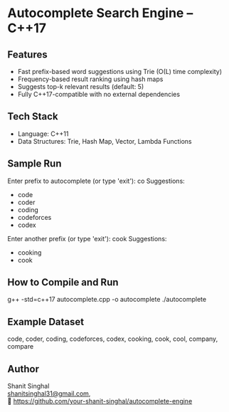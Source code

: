 # Autocomplete Search Engine – C++17

## Features
- Fast prefix-based word suggestions using Trie (O(L) time complexity)
- Frequency-based result ranking using hash maps
- Suggests top-k relevant results (default: 5)
- Fully C++17-compatible with no external dependencies

## Tech Stack
- Language: C++11
- Data Structures: Trie, Hash Map, Vector, Lambda Functions

## Sample Run
Enter prefix to autocomplete (or type 'exit'): co
Suggestions:
 - code
 - coder
 - coding
 - codeforces
 - codex

Enter another prefix (or type 'exit'): cook
Suggestions:
 - cooking
 - cook

## How to Compile and Run

g++ -std=c++17 autocomplete.cpp -o autocomplete
./autocomplete

## Example Dataset

code, coder, coding, codeforces, codex, cooking, cook, cool, company, compare

## Author 

Shanit Singhal
<br>
shanitsinghal31@gmail.com,
<br>
🔗 https://github.com/your-shanit-singhal/autocomplete-engine
